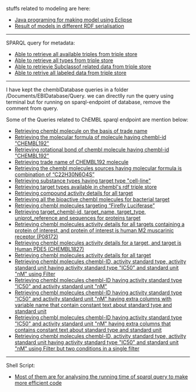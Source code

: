  stuffs related to modeling are here:
- [ Java programing for making model using Eclipse]( https://github.com/Ashwini607/Project-work/blob/master/Documents/workspace/trial/src/trial)  
- [ Result of models in different RDF serialisation](https://github.com/Ashwini607/Project-work/blob/master/Documents)

---
 SPARQL query for metadata:
 
- [Able to retrieve all available triples from triple store](https://github.com/Ashwini607/Project-work/blob/master/Documents/EBIDatabase/query/metadataQuery1.rq)
- [Able to retrieve all types from triple store](https://github.com/Ashwini607/Project-work/blob/master/Documents/EBIDatabase/query/metadataQuery2.rq)
- [Able to retrievie Subclassof related data from triple store](https://github.com/Ashwini607/Project-work/blob/master/Documents/EBIDatabase/query/metadataQuery3.rq)
- [Able to retrive all labeled data from triple store](https://github.com/Ashwini607/Project-work/blob/master/Documents/EBIDatabase/query/metadataQuery4.rq)

---

I have kept the chemblDatabase queries in a folder /Documents/EBIDatabase/Query. we can directlly run the query using 
terminal but for running on sparql-endpoint of database, remove the comment from query.  

Some of the Queries related to ChEMBL sparql endpoint are mention below: 

- [Retrieving chembl molecule on the basis of trade name](https://github.com/Ashwini607/Project-work/blob/master/Documents/EBIDatabase/query/moleculeSourceForTradeName.rq)
- [Retrieving the molecular formula of molecule having chembl-id "CHEMBL192"](https://github.com/Ashwini607/Project-work/blob/master/Documents/EBIDatabase/query/molFormulaof192Molecule.rq)
- [Retrieving rotational bond of chembl molecule having chembl-id  "CHEMBL192"](https://github.com/Ashwini607/Project-work/blob/master/Documents/EBIDatabase/query/rotbonOf192Molecule.rq)
- [Retrieving trade name of CHEMBL192 molecule](https://github.com/Ashwini607/Project-work/blob/master/Documents/EBIDatabase/query/tradeNameOf192Molecule.rq)
- [Retrieving the chembl molecules sources having molecular formula is combination of “C22H30N6O4S”](https://github.com/Ashwini607/Project-work/blob/master/Documents/EBIDatabase/query/sourceForMolecularFormula.rq)
- [Retrieving substance types having target type "cell-line"](https://github.com/Ashwini607/Project-work/blob/master/Documents/EBIDatabase/query/substanceTypeToCell-line.rq)
- [Retrieving target types available in chembl's rdf triple store](https://github.com/Ashwini607/Project-work/blob/master/Documents/EBIDatabase/query/targetType.rq)
- [Retrieving compound activity details for all target](https://github.com/Ashwini607/Project-work/blob/master/Documents/EBIDatabase/query/compoundActDetails.rq)
- [Retrieving all the bioactive chembl molecules for bacterial target](https://github.com/Ashwini607/Project-work/blob/master/Documents/EBIDatabase/query/bacterialTargetData.rq)
- [Retrieving chembl molecules targeting “Firefly Luciferase”](https://github.com/Ashwini607/Project-work/blob/master/Documents/EBIDatabase/query/compoundToFirLuciferase.rq)
- [Retrieving target_chembl-id, target_name, target_type, uniprot_reference and sequences for proteins target](https://github.com/Ashwini607/Project-work/blob/master/Documents/EBIDatabase/query/compoundDetailsForProteinTar.rq)
- [Retrieving chembl molecules activity details for all targets containing a protein of interest, and protein of interest is human M2 muscarinic receptor (P08172)](https://github.com/Ashwini607/Project-work/blob/master/Documents/EBIDatabase/query/P08172CompActAssTarDet.rq)
- [Retrieving chembl molecules activity details for a target, and target is Human PDE5 (CHEMBL1827)](https://github.com/Ashwini607/Project-work/blob/master/Documents/EBIDatabase/query/detailsForTarget.rq)
- [Retrieving chembl molecules activity details for all target](https://github.com/Ashwini607/Project-work/blob/master/Documents/EBIDatabase/query/compoundActDetails.rq)
- [Retrieving chembl molecules chembl-ID, activity standard type, activity standard unit having activity standard type "IC50" and standard unit "nM" using Filter](https://github.com/Ashwini607/Project-work/blob/master/Documents/EBIDatabase/query/IC50Compounds.rq)
- [Retrieving chembl molecules chembl-ID having activity standard type "IC50" and activity standard unit "nM"](https://github.com/Ashwini607/Project-work/blob/master/Documents/EBIDatabase/query/IC50Compounds_1.rq)
- [Retrieving chembl molecules chembl-ID having activity standard type "IC50" and activity standard unit "nM" having extra columns with variable name that contain constant text about standard type and standard unit](https://github.com/Ashwini607/Project-work/blob/master/Documents/EBIDatabase/query/IC50Compounds_2.rq)
- [Retrieving chembl molecules chembl-ID having activity standard type "IC50" and activity standard unit "nM" having extra columns that contains constant text about standard type and standard unit](https://github.com/Ashwini607/Project-work/blob/master/Documents/EBIDatabase/query/IC50Compounds_3.rq)
- [Retrieving chembl molecules chembl-ID, activity standard type, activity standard unit having activity standard type "IC50" and standard unit "nM" using Filter but two conditions in a single filter](https://github.com/Ashwini607/Project-work/blob/master/Documents/EBIDatabase/query/IC50Compounds_4.rq)


---

Shell Script:

- [Most of them are for analysing the running time of sparql query to make more efficient code](https://github.com/Ashwini607/Project-work/blob/master/Documents/bin)
